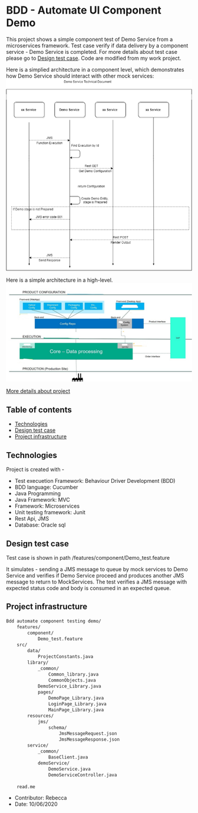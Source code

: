 # BDD - Automate UI Component Demo
This project shows a simple component test of Demo Service from a microservices framework. Test case verify if data delivery by a component service - Demo Service is completed. For more details about test case please go to [Design test case](#design-test-case). Code are modified from my work project.


Here is a simplied architecture in a component level, which demonstrates how Demo Service should interact with other mock services: 
![alt text](https://github.com/Rebe001/BDD-automate-component-testing-demo/blob/master/doc/SimplifiedDemoArchitecture.png?raw=true)



Here is a simple architecture in a high-level.
![alt text](https://github.com/Rebe001/BDD-automate-component-testing-demo/blob/master/doc/project_archiecture.jpg?raw=true)


[More details about project](https://rebecca-li-portfolio.imfast.io/)



## Table of contents
* [Technologies](#technologies)
* [Design test case](#design-test-case)
* [Project infrastructure](#project-infrastructure)





## Technologies
Project is created with - 
* Test execuetion Framework: Behaviour Driver Development (BDD)
* BDD language: Cucumber
* Java Programming
* Java Framework: MVC
* Framework: Microservices
* Unit testing framework: Junit
* Rest Api, JMS
* Database: Oracle sql

	



## Design test case

Test case is shown in path /features/component/Demo_test.feature

It simulates - sending a JMS message to queue by mock services to Demo Service and verifies if Demo Service proceed and produces another JMS message to return to MockServices. The test verifies a JMS message with expected status code and body is consumed in an expected queue.




## Project infrastructure
	Bdd automate component testing demo/
		features/
			component/
				Demo_test.feature
		src/
			data/
				ProjectConstants.java
			library/
				_common/
					Common_library.java
					CommonObjects.java
				DemoService_Library.java
				pages/
					DemoPage_Library.java
					LoginPage_Library.java
					MainPage_Library.java
			resources/
				jms/
					schema/
						JmsMessageRequest.json
						JmsMessageResponse.json
			service/
				_common/
					BaseClient.java
				demoService/
					DemoService.java
					DemoServiceController.java
			
		read.me
   
   


* Contributor: Rebecca
* Date: 10/06/2020